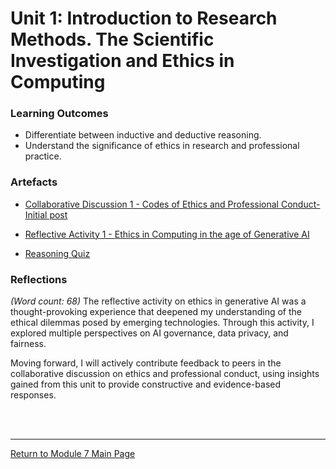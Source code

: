 # Unit 1: Introduction to Research Methods. The Scientific Investigation and Ethics in Computing

### Learning Outcomes
 - Differentiate between inductive and deductive reasoning.
 - Understand the significance of ethics in research and professional practice.


### Artefacts
 - [Collaborative Discussion 1 - Codes of Ethics and Professional Conduct-Initial post](RMPP_Unit01_Initial.pdf)

 - [Reflective Activity 1 - Ethics in Computing in the age of Generative AI](RMPP_Unit01_Activity.md)

 - [Reasoning Quiz](RMPP_Unit01_Quiz.pdf) 


### Reflections 
_(Word count: 68)_
The reflective activity on ethics in generative AI was a thought-provoking experience that deepened my understanding of the ethical dilemmas posed by emerging technologies. Through this activity, I explored multiple perspectives on AI governance, data privacy, and fairness.

Moving forward, I will actively contribute feedback to peers in the collaborative discussion on ethics and professional conduct, using insights gained from this unit to provide constructive and evidence-based responses.

<br><br>

--- 

[Return to Module 7 Main Page](RMPP_main.md)
